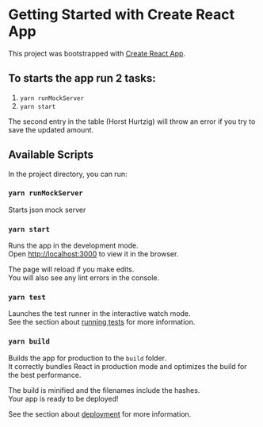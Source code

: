# Getting Started with Create React App

This project was bootstrapped with [Create React App](https://github.com/facebook/create-react-app).

## To starts the app run 2 tasks:
1. `yarn runMockServer` 
2. `yarn start`

The second entry in the table (Horst Hurtzig) will throw an error if you try to save the updated amount.

## Available Scripts

In the project directory, you can run:

### `yarn runMockServer`
Starts json mock server

### `yarn start`

Runs the app in the development mode.\
Open [http://localhost:3000](http://localhost:3000) to view it in the browser.

The page will reload if you make edits.\
You will also see any lint errors in the console.

### `yarn test`

Launches the test runner in the interactive watch mode.\
See the section about [running tests](https://facebook.github.io/create-react-app/docs/running-tests) for more information.

### `yarn build`

Builds the app for production to the `build` folder.\
It correctly bundles React in production mode and optimizes the build for the best performance.

The build is minified and the filenames include the hashes.\
Your app is ready to be deployed!

See the section about [deployment](https://facebook.github.io/create-react-app/docs/deployment) for more information.
